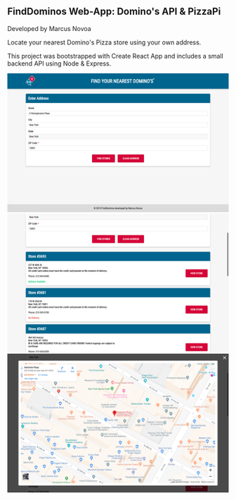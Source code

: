 ## FindDominos Web-App: Domino's API & PizzaPi
Developed by Marcus Novoa

Locate your nearest Domino's Pizza store using your own address.
  
This project was bootstrapped with Create React App and includes a small backend API using Node & Express.

![alt text](./screenshots/address.png?raw=true "Address Input")
![alt text](./screenshots/stores.png?raw=true "Store Listings")
![alt text](./screenshots/map.png?raw=true "Google Map")
